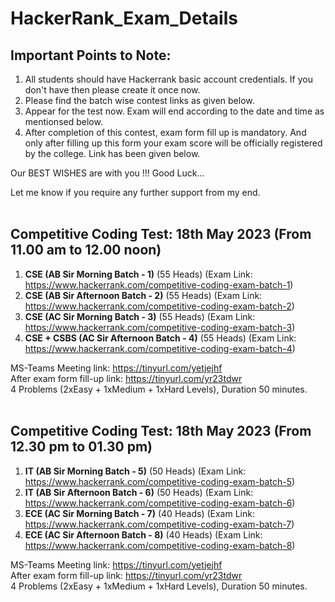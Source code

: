 # HackerRank_Exam_Details

## Important Points to Note:
1. All students should have Hackerrank basic account credentials. If you don't have then please create it once now.
2. Please find the batch wise contest links as given below.
3. Appear for the test now. Exam will end according to the date and time as mentionsed below.
4. After completion of this contest, exam form fill up is mandatory. And only after filling up this form your exam score will be officially registered by the college. Link has been given below.

Our BEST WISHES are with you !!!
Good Luck...

Let me know if you require any further support from my end.
<br><br>
## Competitive Coding Test: 18th May 2023 (From 11.00 am to 12.00 noon)
1. **CSE (AB Sir Morning Batch - 1)** (55 Heads) (Exam Link: https://www.hackerrank.com/competitive-coding-exam-batch-1)
2. **CSE (AB Sir Afternoon Batch - 2)** (55 Heads) (Exam Link: https://www.hackerrank.com/competitive-coding-exam-batch-2)
3. **CSE (AC Sir Morning Batch - 3)** (55 Heads) (Exam Link: https://www.hackerrank.com/competitive-coding-exam-batch-3)
4. **CSE + CSBS (AC Sir Afternoon Batch - 4)** (55 Heads) (Exam Link: https://www.hackerrank.com/competitive-coding-exam-batch-4) 

MS-Teams Meeting link: https://tinyurl.com/yetjejhf<br>
After exam form fill-up link: https://tinyurl.com/yr23tdwr<br>
4 Problems (2xEasy + 1xMedium + 1xHard Levels), Duration 50 minutes.
<br><br>
## Competitive Coding Test: 18th May 2023 (From 12.30 pm to 01.30 pm)
1. **IT (AB Sir Morning Batch - 5)** (50 Heads) (Exam Link: https://www.hackerrank.com/competitive-coding-exam-batch-5)
2. **IT (AB Sir Afternoon Batch - 6)** (50 Heads) (Exam Link: https://www.hackerrank.com/competitive-coding-exam-batch-6)
3. **ECE (AC Sir Morning Batch - 7)** (40 Heads) (Exam Link: https://www.hackerrank.com/competitive-coding-exam-batch-7)
4. **ECE (AC Sir Afternoon Batch - 8)** (40 Heads) (Exam Link: https://www.hackerrank.com/competitive-coding-exam-batch-8)

MS-Teams Meeting link: https://tinyurl.com/yetjejhf<br>
After exam form fill-up link: https://tinyurl.com/yr23tdwr<br>
4 Problems (2xEasy + 1xMedium + 1xHard Levels), Duration 50 minutes.
